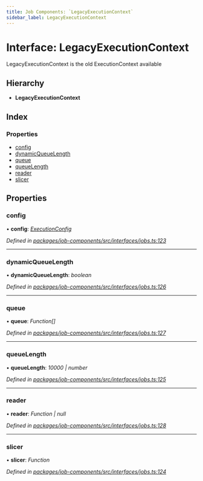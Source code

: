 ```yaml
---
title: Job Components: `LegacyExecutionContext`
sidebar_label: LegacyExecutionContext
---
```


# Interface: LegacyExecutionContext

LegacyExecutionContext is the old ExecutionContext available

## Hierarchy

* **LegacyExecutionContext**

## Index

### Properties

* [config](legacyexecutioncontext.md#config)
* [dynamicQueueLength](legacyexecutioncontext.md#dynamicqueuelength)
* [queue](legacyexecutioncontext.md#queue)
* [queueLength](legacyexecutioncontext.md#queuelength)
* [reader](legacyexecutioncontext.md#reader)
* [slicer](legacyexecutioncontext.md#slicer)

## Properties

###  config

• **config**: *[ExecutionConfig](executionconfig.md)*

*Defined in [packages/job-components/src/interfaces/jobs.ts:123](https://github.com/terascope/teraslice/blob/f95bb5556/packages/job-components/src/interfaces/jobs.ts#L123)*

___

###  dynamicQueueLength

• **dynamicQueueLength**: *boolean*

*Defined in [packages/job-components/src/interfaces/jobs.ts:126](https://github.com/terascope/teraslice/blob/f95bb5556/packages/job-components/src/interfaces/jobs.ts#L126)*

___

###  queue

• **queue**: *Function[]*

*Defined in [packages/job-components/src/interfaces/jobs.ts:127](https://github.com/terascope/teraslice/blob/f95bb5556/packages/job-components/src/interfaces/jobs.ts#L127)*

___

###  queueLength

• **queueLength**: *10000 | number*

*Defined in [packages/job-components/src/interfaces/jobs.ts:125](https://github.com/terascope/teraslice/blob/f95bb5556/packages/job-components/src/interfaces/jobs.ts#L125)*

___

###  reader

• **reader**: *Function | null*

*Defined in [packages/job-components/src/interfaces/jobs.ts:128](https://github.com/terascope/teraslice/blob/f95bb5556/packages/job-components/src/interfaces/jobs.ts#L128)*

___

###  slicer

• **slicer**: *Function*

*Defined in [packages/job-components/src/interfaces/jobs.ts:124](https://github.com/terascope/teraslice/blob/f95bb5556/packages/job-components/src/interfaces/jobs.ts#L124)*
